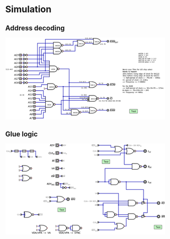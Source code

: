 # Simulation

## Address decoding

[![Address decoding](./address.png)](./address.png)

## Glue logic

[![Glue logic](./glue.png)](./glue.png)
